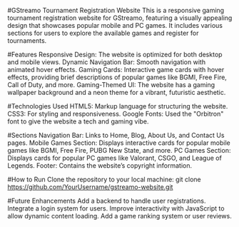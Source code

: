 #GStreamo Tournament Registration Website This is a responsive gaming tournament registration website for GStreamo, featuring a visually appealing design that showcases popular mobile and PC games. It includes various sections for users to explore the available games and register for tournaments.

#Features Responsive Design: The website is optimized for both desktop and mobile views. Dynamic Navigation Bar: Smooth navigation with animated hover effects. Gaming Cards: Interactive game cards with hover effects, providing brief descriptions of popular games like BGMI, Free Fire, Call of Duty, and more. Gaming-Themed UI: The website has a gaming wallpaper background and a neon theme for a vibrant, futuristic aesthetic.

#Technologies Used HTML5: Markup language for structuring the website. CSS3: For styling and responsiveness. Google Fonts: Used the "Orbitron" font to give the website a tech and gaming vibe.

#Sections Navigation Bar: Links to Home, Blog, About Us, and Contact Us pages. Mobile Games Section: Displays interactive cards for popular mobile games like BGMI, Free Fire, PUBG New State, and more. PC Games Section: Displays cards for popular PC games like Valorant, CSGO, and League of Legends. Footer: Contains the website’s copyright information.

#How to Run Clone the repository to your local machine: git clone https://github.com/YourUsername/gstreamo-website.git

#Future Enhancements Add a backend to handle user registrations. Integrate a login system for users. Improve interactivity with JavaScript to allow dynamic content loading. Add a game ranking system or user reviews.
